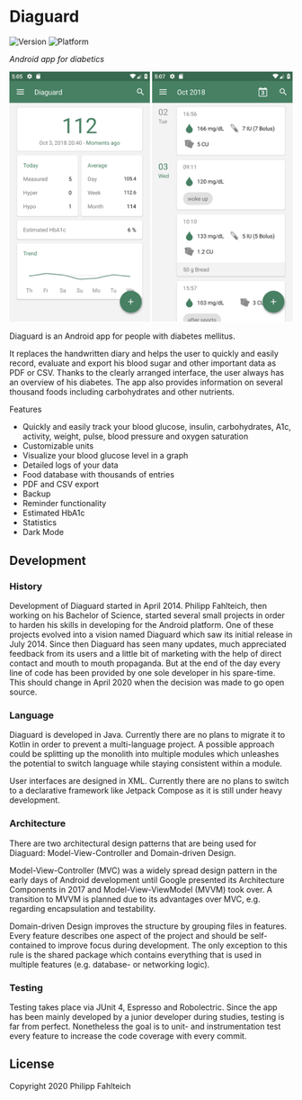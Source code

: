 # Diaguard

![Version](https://img.shields.io/badge/Version-3.4.2-blue)
![Platform](https://img.shields.io/badge/Platform-Android-brightgreen.svg?style=flat)

*Android app for diabetics*

<img src="./resource/screenshot/overview.png" width="250"> <img src="./resource/screenshot/log.png" width="250">

Diaguard is an Android app for people with diabetes mellitus.

It replaces the handwritten diary and helps the user to quickly and easily record, evaluate and export his blood sugar and other important data as PDF or CSV. Thanks to the clearly arranged interface, the user always has an overview of his diabetes. The app also provides information on several thousand foods including carbohydrates and other nutrients.

Features

* Quickly and easily track your blood glucose, insulin, carbohydrates, A1c, activity, weight, pulse, blood pressure and oxygen saturation
* Customizable units
* Visualize your blood glucose level in a graph
* Detailed logs of your data
* Food database with thousands of entries
* PDF and CSV export
* Backup
* Reminder functionality
* Estimated HbA1c
* Statistics
* Dark Mode

## Development

### History

Development of Diaguard started in April 2014. Philipp Fahlteich, then working on his Bachelor of Science, started several small projects in order to harden his skills in developing for the Android platform. One of these projects evolved into a vision named Diaguard which saw its initial release in July 2014. Since then Diaguard has seen many updates, much appreciated feedback from its users and a little bit of marketing with the help of direct contact and mouth to mouth propaganda. But at the end of the day every line of code has been provided by one sole developer in his spare-time. This should change in April 2020 when the decision was made to go open source.

### Language

Diaguard is developed in Java. Currently there are no plans to migrate it to Kotlin in order to prevent a multi-language project. A possible approach could be splitting up the monolith into multiple modules which unleashes the potential to switch language while staying consistent within a module. 

User interfaces are designed in XML. Currently there are no plans to switch to a declarative framework like Jetpack Compose as it is still under heavy development.

### Architecture

There are two architectural design patterns that are being used for Diaguard: Model-View-Controller and Domain-driven Design.

Model-View-Controller (MVC) was a widely spread design pattern in the early days of Android development until Google presented its Architecture Components in 2017 and Model-View-ViewModel (MVVM) took over. A transition to MVVM is planned due to its advantages over MVC, e.g. regarding encapsulation and testability. 

Domain-driven Design improves the structure by grouping files in features. Every feature describes one aspect of the project and should be self-contained to improve focus during development. The only exception to this rule is the shared package which contains everything that is used in multiple features (e.g. database- or networking logic).
 
### Testing

Testing takes place via JUnit 4, Espresso and Robolectric. Since the app has been mainly developed by a junior developer during studies, testing is far from perfect. Nonetheless the goal is to unit- and instrumentation test every feature to increase the code coverage with every commit.

## License

Copyright 2020 Philipp Fahlteich
